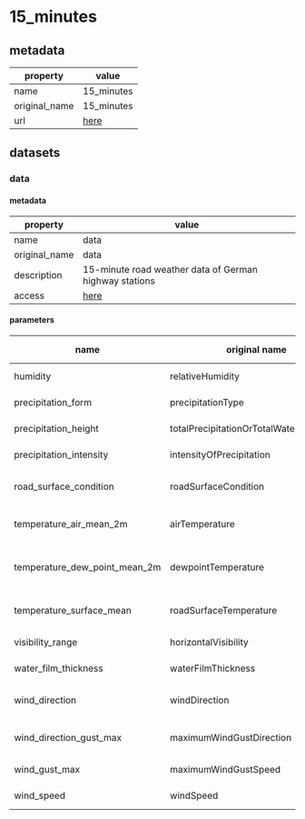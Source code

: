 # 15_minutes

## metadata

| property      | value                                                                          |
|---------------|--------------------------------------------------------------------------------|
| name          | 15_minutes                                                                     |
| original_name | 15_minutes                                                                     |
| url           | [here](https://opendata.dwd.de/weather/weather_reports/road_weather_stations/) |

## datasets

### data

#### metadata

| property      | value                                                                          |
|---------------|--------------------------------------------------------------------------------|
| name          | data                                                                           |
| original_name | data                                                                           |
| description   | 15-minute road weather data of German highway stations                         |
| access        | [here](https://opendata.dwd.de/weather/weather_reports/road_weather_stations/) |

#### parameters

| name                          | original name                            | description                      | unit  | original unit | constraints |
|-------------------------------|------------------------------------------|----------------------------------|-------|---------------|-------------|
| humidity                      | relativeHumidity                         | mean humidity                    | %     | %             | >=0,<=100   |
| precipitation_form            | precipitationType                        | form of precipitation            | -     | -             | -           |
| precipitation_height          | totalPrecipitationOrTotalWaterEquivalent | precipitation height             | kg/m² | mm            | >=0         |
| precipitation_intensity       | intensityOfPrecipitation                 | precipitation intensity          | mm/s  | mm/s          | >=0         |
| road_surface_condition        | roadSurfaceCondition                     | road surface condition           | -     | -             | -           |
| temperature_air_mean_2m       | airTemperature                           | mean air temperature in 2m       | K     | K             | -           |
| temperature_dew_point_mean_2m | dewpointTemperature                      | mean dew point temperature in 2m | K     | K             | -           |
| temperature_surface_mean      | roadSurfaceTemperature                   | road surface temperature         | K     | K             | -           |
| visibility_range              | horizontalVisibility                     | visibility range                 | m     | m             | >=0         |
| water_film_thickness          | waterFilmThickness                       | thickness of water film          | m     | cm            | >=0         |
| wind_direction                | windDirection                            | mean direction of wind           | °     | °             | >=0,<=360   |
| wind_direction_gust_max       | maximumWindGustDirection                 | direction of maximum wind gust   | °     | °             | >=0,<=360   |
| wind_gust_max                 | maximumWindGustSpeed                     | maximum wind gust                | m/s   | m/s           | >=0         |
| wind_speed                    | windSpeed                                | mean wind speed                  | m/s   | m/s           | >=0         |
